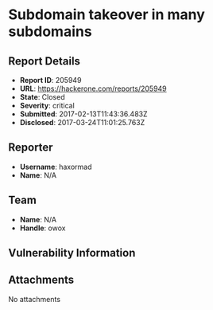 # Subdomain takeover in many subdomains

## Report Details
- **Report ID**: 205949
- **URL**: https://hackerone.com/reports/205949
- **State**: Closed
- **Severity**: critical
- **Submitted**: 2017-02-13T11:43:36.483Z
- **Disclosed**: 2017-03-24T11:01:25.763Z

## Reporter
- **Username**: haxormad
- **Name**: N/A

## Team
- **Name**: N/A
- **Handle**: owox

## Vulnerability Information


## Attachments
No attachments
